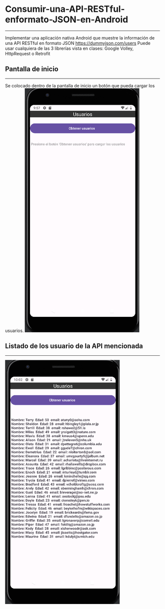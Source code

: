 # Consumir-una-API-RESTful-enformato-JSON-en-Android
***

Implementar una aplicación nativa Android que muestre la información de una API RESTful en formato JSON  https://dummyjson.com/users
Puede usar cualquiera de las 3 librerías vista en clases: Google Volley, HttpRequest o Retrofit


## Pantalla de inicio
***

Se colocado dentro de la pantalla de inicio un botón que pueda cargar los usuarios.
![Pantalla de inicio](inicio.png)

## Listado de los usuario de la API mencionada
***

![Listado de usuarios](usuarios.png)






